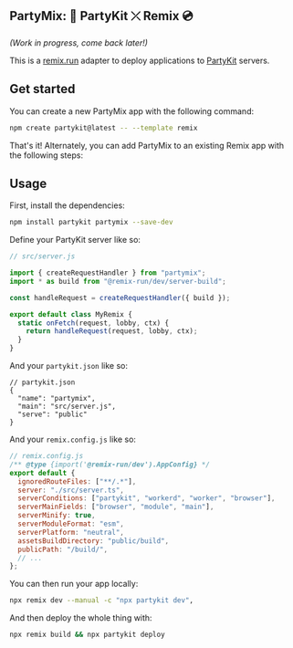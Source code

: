 ## PartyMix: 🎈 PartyKit ⤫ Remix 💿

_*(Work in progress, come back later!)*_

This is a [remix.run](https://remix.run) adapter to deploy applications to [PartyKit](https://partykit.io) servers.

## Get started

You can create a new PartyMix app with the following command:

```bash
npm create partykit@latest -- --template remix
```

That's it! Alternately, you can add PartyMix to an existing Remix app with the following steps:

## Usage

First, install the dependencies:

```bash
npm install partykit partymix --save-dev
```

Define your PartyKit server like so:

```js
// src/server.js

import { createRequestHandler } from "partymix";
import * as build from "@remix-run/dev/server-build";

const handleRequest = createRequestHandler({ build });

export default class MyRemix {
  static onFetch(request, lobby, ctx) {
    return handleRequest(request, lobby, ctx);
  }
}
```

And your `partykit.json` like so:

```jsonc
// partykit.json
{
  "name": "partymix",
  "main": "src/server.js",
  "serve": "public"
}
```

And your `remix.config.js` like so:

```js
// remix.config.js
/** @type {import('@remix-run/dev').AppConfig} */
export default {
  ignoredRouteFiles: ["**/.*"],
  server: "./src/server.ts",
  serverConditions: ["partykit", "workerd", "worker", "browser"],
  serverMainFields: ["browser", "module", "main"],
  serverMinify: true,
  serverModuleFormat: "esm",
  serverPlatform: "neutral",
  assetsBuildDirectory: "public/build",
  publicPath: "/build/",
  // ...
};
```

You can then run your app locally:

```bash
npx remix dev --manual -c "npx partykit dev",
```

And then deploy the whole thing with:

```bash
npx remix build && npx partykit deploy
```
